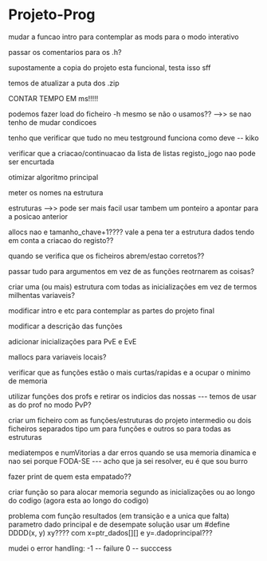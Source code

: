 # Projeto-Prog


mudar a funcao intro para contemplar as mods para o modo interativo


passar os comentarios para os .h?


supostamente a copia do projeto esta funcional, testa isso sff


temos de atualizar a puta dos .zip


CONTAR TEMPO EM ms!!!!!


podemos fazer load do ficheiro -h mesmo se não o usamos?? -->> se nao tenho de mudar condicoes


tenho que verificar que tudo no meu testground funciona como deve -- kiko


verificar que a criacao/continuacao da lista de listas registo_jogo nao pode ser encurtada


otimizar algoritmo principal


meter os nomes na estrutura


estruturas -->> pode ser mais facil usar tambem um ponteiro a apontar para a posicao anterior


allocs nao e tamanho_chave+1????
vale a pena ter a estrutura dados tendo em conta a criacao do registo??


quando se verifica que os ficheiros abrem/estao corretos??


passar tudo para argumentos em vez de as funções reotrnarem as coisas?


criar uma (ou mais) estrutura com todas as inicializações em vez de termos milhentas variaveis?


modificar intro e etc para contemplar as partes do projeto final

modificar a descrição das funções


adicionar inicializações para PvE e EvE


mallocs para variaveis locais?


verificar que as funções estão o mais curtas/rapidas e a ocupar o minimo de memoria


utilizar funções dos profs e retirar os indicios das nossas --- temos de usar as do prof no modo PvP?


criar um ficheiro com as funções/estruturas do projeto intermedio ou dois ficheiros separados tipo um para funções e outros so para todas as estruturas


mediatempos e numVitorias a dar erros quando se usa memoria dinamica e nao sei porque FODA-SE --- acho que ja sei resolver, eu é que sou burro


fazer print de quem esta empatado??


criar função so para alocar memoria segundo as inicializações ou ao longo do codigo (agora esta ao longo do codigo)


problema com função resultados (em transição e a unica que falta) parametro dado principal e de desempate
solução usar um #define DDDD(x, y) xy???? com x=ptr_dados[][] e y=.dadoprincipal???


mudei o error handling:
-1 -- failure
0 -- succcess
